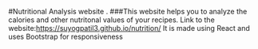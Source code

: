 #Nutritional Analysis website
.
###This website helps you to analyze the calories and other nutritonal values of your recipes.
Link to the website:https://suyogpatil3.github.io/nutrition/
It is made using React and uses Bootstrap for responsiveness
